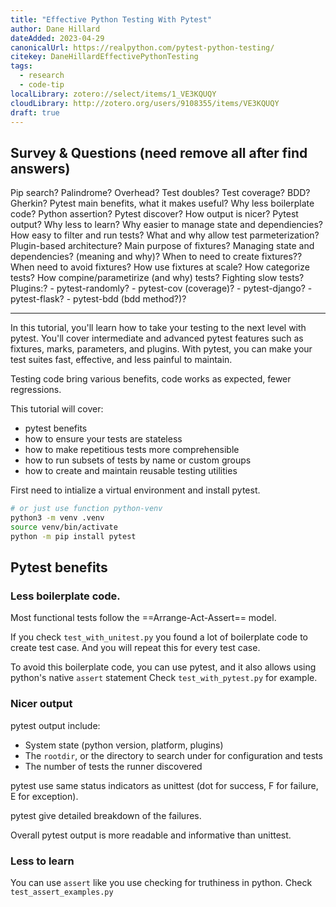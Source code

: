 ```yaml
---
title: "Effective Python Testing With Pytest"
author: Dane Hillard
dateAdded: 2023-04-29
canonicalUrl: https://realpython.com/pytest-python-testing/
citekey: DaneHillardEffectivePythonTesting
tags:
  - research
  - code-tip
localLibrary: zotero://select/items/1_VE3KQUQY
cloudLibrary: http://zotero.org/users/9108355/items/VE3KQUQY
draft: true
---
```


## Survey & Questions (need remove all after find answers)

Pip search?
Palindrome?
Overhead?
Test doubles?
Test coverage?
BDD?
Gherkin?
Pytest main benefits, what it makes useful?
Why less boilerplate code?
Python assertion?
Pytest discover?
How output is nicer?
Pytest output?
Why less to learn?
Why easier to manage state and dependiencies?
How easy to filter and run tests?
What and why allow test parmeterization?
Plugin-based architecture?
Main purpose of fixtures?
Managing state and dependencies? (meaning and why)?
When to need to create fixtures??
When need to avoid fixtures?
How use fixtures at scale?
How categorize tests?
How compine/parametirize (and why) tests?
Fighting slow tests?
Plugins:?
    - pytest-randomly?
    - pytest-cov (coverage)?
    - pytest-django?
    - pytest-flask?
    - pytest-bdd (bdd method?)?

---

In this tutorial, you'll learn how to take your testing to the next level with
pytest. You'll cover intermediate and advanced pytest features such as fixtures,
marks, parameters, and plugins. With pytest, you can make your test suites fast,
effective, and less painful to maintain.

Testing code bring various benefits, code works as expected, fewer regressions.

This tutorial will cover:
- pytest benefits
- how to ensure your tests are stateless
- how to make repetitious tests more comprehensible
- how to run subsets of tests by name or custom groups
- how to create and maintain reusable testing utilities

First need to intialize a virtual environment and install pytest.

```bash
# or just use function python-venv
python3 -m venv .venv
source venv/bin/activate
python -m pip install pytest
```

## Pytest benefits

### Less boilerplate code.

Most functional tests follow the ==Arrange-Act-Assert== model.

If you check `test_with_unitest.py` you found a lot of boilerplate code to
create test case. And you will repeat this for every test case.

To avoid this boilerplate code, you can use pytest, and it also allows using
python's native `assert` statement
Check `test_with_pytest.py` for example.

### Nicer output

pytest output include:
- System state (python version, platform, plugins)
- The `rootdir`, or the directory to search under for configuration and tests
- The number of tests the runner discovered

pytest use same status indicators as unittest (dot for success, F for failure, E
for exception).

pytest give detailed breakdown of the failures.

Overall pytest output is more readable and informative than unittest.

### Less to learn

You can use `assert` like you use checking for truthiness in python.
Check `test_assert_examples.py`
